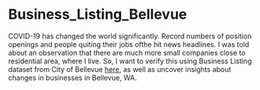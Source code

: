 # Business_Listing_Bellevue
COVID-19 has changed the world significantly. Record numbers of position openings and people quiting their jobs ofthe hit news headlines. I was told about an observation that there are much more small companies close to residential area, where I live. So, I want to verify this using Business Listing dataset from City of Bellevue [here](https://data.bellevuewa.gov/datasets/cobgis::business-listing/about), as well as uncover insights about changes in businesses in Bellevue, WA.